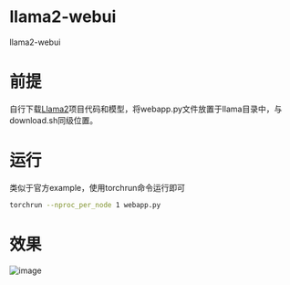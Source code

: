 # llama2-webui
llama2-webui

# 前提
自行下载[Llama2](https://github.com/facebookresearch/llama)项目代码和模型，将webapp.py文件放置于llama目录中，与download.sh同级位置。

# 运行
类似于官方example，使用torchrun命令运行即可
```bash
torchrun --nproc_per_node 1 webapp.py
```

# 效果

![image](https://github.com/learningpro/llama2-webui/assets/1081377/beea3cef-dfdc-44d7-bdba-bf831c0b1a5f)
